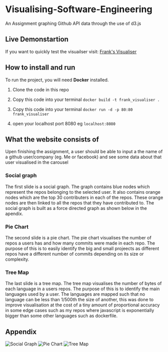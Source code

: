 # Visualising-Software-Engineering
An Assignment graphing Github API data through the use of d3.js

## Live Demonstartion
If you want to quickly test the visuailser visit:
[Frank's Visualiser](https://franklinumeobi.com/Projects/GithubMetricsVisualised/index.html)

## How to install and run
To run the project, you will need **Docker** installed.
1. Clone the code in this repo

2. Copy this code into your terminal
```docker build -t frank_visualiser .```

3. Copy this code into your terminal
```docker run -d -p 80:80 frank_visualiser```

4. open your localhost port 8080 eg ```localhost:8080```


## What the website consists of
Upen finishing the assignment, a user should be able to input a the name of a github user/company (eg. Me or facebook) and see some data about that user visualised in the carousel

### Social graph
The first slide is a social graph. The graph contains blue nodes which represent the repos belonging to the selected user. It also contains orange nodes which are the top 30 contributers in each of the repos. These orange nodes are then linked to all the repos that they have contributed to. The social graph is built as a force directed graph as shown below in the apendix.

### Pie Chart
The second slide is a pie chart. The pie chart visualises the number of repos a users has and how many commits were made in each repo. The purpose of this is to easily identify the big and small projeects as different repos have a different number of commits depending on its size or complexity.

### Tree Map
The last slide is a tree map. The tree map visualises the number of bytes of each language in a users repos. The purpose of this is to identify the main languages used by a user. The languages are mapped such that no language can be less than 1/500th the size of another, this was done to improve visualisation at the cost of a tiny amount of proportional accuracy in some edge cases such as my repos where javascript is exponentially bigger than some other languages such as dockerfile.


## Appendix

![Social Graph](/assets/social%20graph2.png?raw=true "Contributers of the User MunGells repos")
![Pie Chart](/assets/pie.PNG?raw=true "Commits in the repos of the User Branflake6 repos")
![Tree Map](/assets/treemap.PNG?raw=true "Languages used by the User Branflake6")
